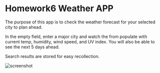 # Homework6 Weather APP

The purpose of this app is to check the weather forecast for your selected city to plan ahead. 

In the empty field, enter a major city and watch the from populate with current temp, humidity, wind speed, and UV index. You will also be able to see the next 5 days ahead.

Search results are stored for easy recollection.

![screenshot]()